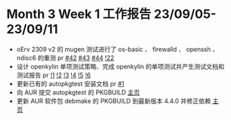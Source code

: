 # Month 3 Week 1 工作报告 23/09/05-23/09/11

+ oErv 2309 v2 的 mugen 测试进行了 os-basic 、 firewalld 、 openssh 、 ndisc6 的重测 pr [#42](https://github.com/KotorinMinami/res_list/pull/42) [#43](https://github.com/KotorinMinami/res_list/pull/43) [#44](https://github.com/KotorinMinami/res_list/pull/44) [!22](https://gitee.com/yunxiangluo/open-euler-risc-v-23.09-test/pulls/22)
+ 设计 openkylin 单项测试策略、完成 openkylin 的单项测试并产生测试文档和测试报告 pr [!1](https://gitee.com/yunxiangluo/openkylin-licheepi4a-test/pulls/1) [!2](https://gitee.com/yunxiangluo/openkylin-licheepi4a-test/pulls/1) [!3](https://gitee.com/yunxiangluo/openkylin-licheepi4a-test/pulls/1) [!4](https://gitee.com/yunxiangluo/openkylin-licheepi4a-test/pulls/1) [!5](https://gitee.com/yunxiangluo/openkylin-licheepi4a-test/pulls/1) [!6](https://gitee.com/yunxiangluo/openkylin-licheepi4a-test/pulls/1)
+ 更新已有的 autopkgtest 安装文档 pr [#1](https://github.com/KotorinMinami/autopkgtest_for_all_linux/pull/1)
+ 向 AUR 提交 autopkgtest 的 PKGBUILD [主页](https://aur.archlinux.org/packages/autopkgtest)
+ 更新 AUR 软件包 debmake 的 PKGBUILD 到最新版本 4.4.0 并修正依赖 [主页](https://aur.archlinux.org/packages/debmake)
